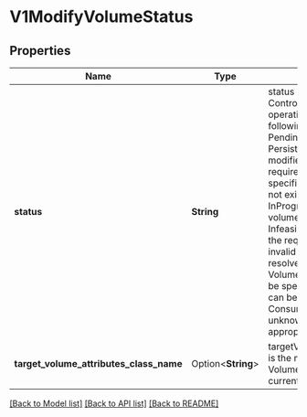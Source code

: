# V1ModifyVolumeStatus

## Properties

Name | Type | Description | Notes
------------ | ------------- | ------------- | -------------
**status** | **String** | status is the status of the ControllerModifyVolume operation. It can be in any of following states:  - Pending    Pending indicates that the PersistentVolumeClaim cannot be modified due to unmet requirements, such as    the specified VolumeAttributesClass not existing.  - InProgress    InProgress indicates that the volume is being modified.  - Infeasible   Infeasible indicates that the request has been rejected as invalid by the CSI driver. To    resolve the error, a valid VolumeAttributesClass needs to be specified. Note: New statuses can be added in the future. Consumers should check for unknown statuses and fail appropriately. | 
**target_volume_attributes_class_name** | Option<**String**> | targetVolumeAttributesClassName is the name of the VolumeAttributesClass the PVC currently being reconciled | [optional]

[[Back to Model list]](../README.md#documentation-for-models) [[Back to API list]](../README.md#documentation-for-api-endpoints) [[Back to README]](../README.md)


